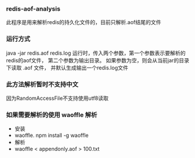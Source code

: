 ### redis-aof-analysis
此程序是用来解析redis的持久化文件的，目前只解析.aof结尾的文件

### 运行方式
java -jar redis.aof redis.log
运行时，传入两个参数，第一个参数表示要解析的redis的aof文件，
第二个参数为输出目录。
如果参数为空，则会从当前jar的目录下读取 .aof 文件，
并默认生成输出一个redis.log文件

### 此方法解析暂时不支持中文
因为RandomAccessFile不支持使用utf8读取

### 如果需要解析的使用 waoffle 解析
- 安装
- waoffle. npm install -g waoffle
- 解析
- waoffle < appendonly.aof > 100.txt